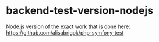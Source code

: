 # backend-test-version-nodejs
Node.js version of the exact work that is done here: https://github.com/alisabrigok/php-symfony-test
